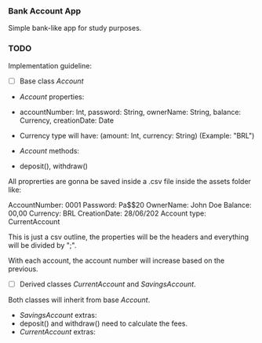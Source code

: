### Bank Account App
Simple bank-like app for study purposes.

### TODO
Implementation guideline:
- [ ] Base class *Account*

- *Account* properties:
- accountNumber: Int, password: String, ownerName: String, balance: Currency, creationDate: Date
- Currency type will have: (amount: Int, currency: String) (Example: "BRL")

- *Account* methods:
- deposit(), withdraw()

All proprerties are gonna be saved inside a .csv file inside the assets folder like:

AccountNumber: 0001
Password: Pa$$20
OwnerName: John Doe
Balance: 00,00
Currency: BRL
CreationDate: 28/06/202
Account type: CurrentAccount

This is just a csv outline, the properties will be the headers and everything will be divided by ";".

With each account, the account number will increase based on the previous.

- [ ] Derived classes *CurrentAccount* and *SavingsAccount*.

Both classes will inherit from base *Account*.

- *SavingsAccount* extras:
- deposit() and withdraw() need to calculate the fees.
- *CurrentAccount* extras:

